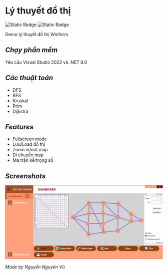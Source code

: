 
# Lý thuyết đồ thị
![Static Badge](https://img.shields.io/badge/Open_in_Visual_Studio_Code-%23007ACC.svg?style=flat-square&logo=data%3Aimage%2Fpng%3Bbase64%2CiVBORw0KGgoAAAANSUhEUgAAADAAAAAwCAYAAABXAvmHAAAACXBIWXMAAAsTAAALEwEAmpwYAAADv0lEQVR4nO2ZvWsUQRjGZ97VJogfaSSFQbC5bWyUYGMRsbWwsBObgIWFMWBmLid4gtGZBNTOzn9ABEHZGMzsLRo%2FCk935hRUSBELQQIKIrkLEjMyG8479T5mde8L7oEpd%2Bf57b4z88wMQn311VfH5FBxDKhY2sZfPXMfFA%2BjXhIQMQbUXwfqayctNty5ona94suUVzyFshpQNwuoGAcqNoz5cosAKu21ATmQ11tRd0ljTMRstXGoDRC11Nzqsuutjh%2B4pwc67RyhbLAFE3GrlnmoA%2FCrecWV1NzqBNIad8j8vQFMhFfPPDQDqIBk2m8%2BvbgLiHjSyDzYA3xsr%2FnMoyGgvmpmHmwB5oq6febP%2B%2FvMHG9jHloCYAYMD0cQC%2FfGNj8ZHAQiVmzNQ%2BIA194MYq4C4EoDU%2BuYyWl0%2B7Zj86gzKUaB%2BF%2FjmIdEAfibYeDybWS%2BqhkgNJ0famieiuNARCmWeSJKkM6dTgwAuFr803ylyU8Ok0dqPjeZOwPE%2FxHvy4t36LzYb55PDoDJz%2FUBNksKmLxYnVcgLWjcksFE3EF0YUf5HYkBYC4vNwQolxSTD9GVwm5MxPWY5tdMFvqzXzexMaA1xkxdsoEAJktwYTFOySwjIkZqdesmPY0Cl2eByx%2FNIZSG7HMNNNe4ZKh%2FF40HO%2Bv157ZiIQMWngSmvlv9jct5Demg1lf%2FbsZIs77cVq3EDiscBS6%2FWUFcDTVkHlUDfEAkOGTTj9vSKMHDEeDyixWEadnnGhP%2FPpqYH7Ttwm0pABEjkAm%2BRF%2FYEgKz8L5Z0TsO4KQXjgIR36KSyAQarryyhgAuPyCuOldCQMXJaBBWD8opA5G3hzCTACu0fxADyZ2tGw3Suc1Zx%2FpPRAvfXXQjbMc0qjGm%2FqXmi5KBeFGKAwFMLUcRvZUAmPrTVlmG%2Bg%2FRlNiNubweD0KuAVOtixJA%2Fc9NzK8DFRdRNlsJc6xAY0FsxvM7iOeTD3NA%2Fcf1s7v%2FyaF%2B7Tg9o85YRY%2Ff%2F8Y7NFtINk4jujAMRLz9O%2F76gdmkN3rUYeFx4DLeuOCyBKyQ3IYm0sT8oDFcLhkzLtAJyy3lTDgKXH2NW1Ju8uuAxmZzji7M70FxNVM4CFytdBjgPzX7eh8wudS7AEbT%2BSFgUvUugBEr7AKuniQC4LX7aLGsbH4Ac%2Bn9L0DKK051BiCCCLZgrm79E4AXHa%2Bf69zxevWBAZeztgCprrrgqJLJQsDkRgOAbr1iqgi4HIsOybjSDpe9dclXlsPkMeDq%2FfabS0977pq1r75Qd%2Bgnbk39qO0MuGMAAAAASUVORK5CYII%3D&labelColor=%23252526)    ![Static Badge](https://img.shields.io/badge/Open_in_Visual_Studio-%236F2DAB.svg?style=flat-square&logo=data%3Aimage%2Fpng%3Bbase64%2CiVBORw0KGgoAAAANSUhEUgAAADAAAAAwCAYAAABXAvmHAAAACXBIWXMAAAsTAAALEwEAmpwYAAAG%2FklEQVR4nO3YeUyTdxjA8XdbtmVb4pZ4ZFFc5nQ6kRaw1aGicsqpXNZ5Z8uWiQf3RCjQVwQRKVdFKaWaLR4TkXjRlqO0UC6LlKMtbsYtmdkSs0N3SPs2zq3P8rYUykvt%2B9O4FBOe5PsPpf09H3h524BhUzM1U%2BOyKeK0bM8Oqfvz5N5%2BQ7vAdK6zzOCFPS%2Bzx%2F1Lr3j3k4ZPFlXAjkUl0F5uAlUZYW4vJyQqAbESm8yTxrw6L4VRc3efx2nYtVgMJKK9zESJUHaUmoKwyTY469qMDO%2F6W%2Fu9LkMKswZsiIkAa6pS00BHGbETcHhxMiz%2FejaruTuL1QAZS%2BvBHqEqNTmvxNTdxR%2Be5bLlRSzNyzy2ooHHVkAOWw5UhIoOUGqCtlJTnUuWBwxewNmtXx1c1gr4MiU4QqhKCISMBpcAeGxFCbm8LUeItmICKeRDq%2BNuLhFzhk5Wb9TfE8fpRYLQ268%2BzfI4S5lOLkzmDNH2rADVm77xEXP0MjFHbxZzhkC8kUwP1bH67uOcobefbHnFVpytMONsK8AZoo1PIEV7aPZKya8FgUo4Obr8EFSTgDg9iOL0P4k5OhbS8mx5UA5b8dCyvC0niFY%2BgRTtwR%2B5HTNvmlMO%2B9mXBh0AQBSrJ0Qx%2Bs3OXoPLalnOYysM5GJkCIjvW4sIQIkeMEcA1srNmcvrOyYA4vQgjNWZhbG6QtzBm0uGd%2BMCLqvxl2yW3LI8HQJnK9sPe7XPbD1KAEoIgGNga9Nswd95fvJeym8AqizpoDJaKxVxNG%2Fanrvf%2B8rsdO%2F6H7hLGyCL1QR0CN4ypYh8fyCfqzxKAEpPBLAmGK6O03c7AghjLN2q3KBdlLDgzLRExsWBNM8rcMBbAs4QPJbiEY%2BlSLA%2FV1lIAEoIgAqgJtpya4YoVn9rDKCzB8DxqMH7qey6vt3uZyGJcRGcIliKezmsFn%2FqucpnBdjsdhyokV%2Bv5gzOE8Xp7lIBlTE6OBGthYqoQchcIQEahC5redM8R%2BcqjhCA0lMDyBFxtIyqWP0fFsDIT78y2go4HqWFig2DgK%2BVw54l5xwhJPhy2bTHnat4doATQM3%2BcWGc3k8YozVNBAxaAIL1A1AQ2AEJjJoRxGVzupekEMdwpx%2BHFQUEoEQL2OJ2AqhRv0cYrY2qjNb9awVo4USUFXBsBFAeOQBFoWpI9q57mOhxcTvtoRiGtRwmACUEQCVQo35PvPvXG9J96scBKiiAsoh%2BKAnrN%2FLD%2B2LRAEZACQEgBGr2jycxJGsSPa6a4t1rIGd1kwVgu%2F4nACL6gR%2BuMReFaRy%2B6dlPS74RUMLoZqubEKjZHktk1nskM6S%2FJzOkkOhxDXa710Cun8IhoJQEhPdBcXgf8MM0UBSiucgPHnzjcefK842AEgKgCqiRX09gyNySGZIfUxhSIAGjiCU1kBfYZgWstwLKIvsnAkI1cGTdDe2RkOvvOgTkGQGlpwLs%2FeDS9GSm9FtyeVvjEB4X%2FiqN6L15jPzpUwFhVsDRUA0UhvRCwbqe3%2FICr%2FtRz20%2BZASUaAHb5orAvq1uVaYUprQrhSkFS1SEh%2FR20hLJYvIzkSByQGu5%2FimAIjvAkXU34HCQ%2BmFegPrT%2FwlQDWOJ%2Ftm98EJ%2FKlMKZBMQHtLGJM%2FLb9meWxIxMKcscuCOPYBPAkJJQO%2FIb%2BAGHA7ugfxANRwK6BZ9PvJhrjnXCCg9AUBk3vX%2B%2Be5UpsyyvAMEn8OpfYn6fMGGfveyiL775B3I%2FvofBwjqgbxANeQGdEGOX6sq01c2synXCCjRAra%2Fcwq2zRXDZ%2FPPqdIsy9uyASTkJbXT2WuUhg2sKg7vI8YByMuHBARPAEC6r%2FS7poNGQIkWEL%2Bw9k78wtpH5PK2RhEMyd0UhsyH9kUwDCsO00QWh%2Fc9sgGs178VkD8K6IRsPwWkr5ZAE25EivbgZIbkvTRPaWOa5xhgBNGb4lk%2FB3uC4Yf37SgK6zXb%2FwGPAa7DwYBOyFrbAvt9r0EjbkQK%2BfBUpsw71VN2OpUpvZfGkFal%2BNS%2Bhj3FHA3pzR53ByL%2FgIN64JAF0AHctXJIW3UFGnlGpDBXTGFob%2Fl4gBoOBXYDHtAO3DXNkLrq0uQGkJ%2BDCtfdqB13CyUB%2FirIXNMIySvroCHHSJss2zDsEoAFwRl6pSC4p9n%2BDsTzb4OM1Q2QtKIWGnIMKJ13GcCCCFVPyw9S94%2FdQpVwYLUMElfUQEO2gS6FPOOv6S4FWBDBXbPyAtS3R2%2BhvhLY53MOZFmGx9Up4xrXk%2F%2FhxibL5Pl3zsf9O34mb6Ff%2BF6DvR%2BembC4lDvcJMl6sAabrJMb2LWM6yd%2FmLbqMiSsPAsyrsGSNNMgl3GNSG%2BWLh%2Fh9tvbimK6Hwg%2FHvpTkjl8SpY5zHT1TlMzNdhzNv8BrBBGZACZ85YAAAAASUVORK5CYII%3D&labelColor=%23252526)

Demo lý thuyết đồ thị Winform

## *Chạy phần mềm*

Yêu cầu Visual Studio 2022 và .NET 8.0 

## *Các thuật toán*

- DFS
- BFS
- Kruskal
- Prim
- Dijkstra

## *Features*
- Fullscreen mode
- Lưu/Load đồ thị
- Zoom in/out map
- Di chuyển map
- Ma trận kề/trọng số

## *Screenshots*

![App Screenshot](img/image.png)

*Made by Nguyễn Nguyên Vũ*


